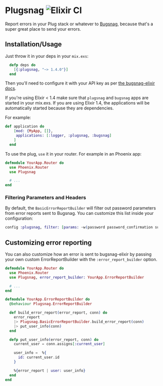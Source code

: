 # Plugsnag ![Elixir CI](https://github.com/bugsnag-elixir/plugsnag/workflows/Elixir%20CI/badge.svg)

Report errors in your Plug stack or whatever to [Bugsnag](https://bugsnag.com),
because that's a super great place to send your errors.

## Installation/Usage

Just throw it in your deps in your `mix.exs`:

```elixir
  defp deps do
    [{:plugsnag, "~> 1.4.0"}]
  end
```

Then you'll need to configure it with your API key as
per [the bugsnag-elixir
docs](https://github.com/jarednorman/bugsnag-elixir).

If you're using Elixir < 1.4 make sure that `plugsnag` and `bugsnag` apps are started in your mix.exs. If you are using Elixir 1.4, the applications will be automatically started because they are dependencies.

For example:

```elixir
def application do
    [mod: {MyApp, []},
     applications: [:logger, :plugsnag, :bugsnag]
    ]
  end
```

To use the plug, `use` it in your router. For example in an Phoenix app:

```elixir
defmodule YourApp.Router do
  use Phoenix.Router
  use Plugsnag

  # ...
end
```

### Filtering Parameters and Headers

By default, the `BasicErrorReportBuilder` will filter out password parameters from error reports sent to Bugsnag. You can customize this list inside your configuration:

```elixir
config :plugsnag, filter: [params: ~w(password password_confirmation super_sekrit), headers: []]

```

## Customizing error reporting

You can also customize how an error is sent to bugsnag-elixir by passing your
own custom ErrorReportBuilder with the `:error_report_builder` option.

```elixir
defmodule YourApp.Router do
  use Phoenix.Router
  use Plugsnag, error_report_builder: YourApp.ErrorReportBuilder

  # ...
end
```

```elixir
defmodule YourApp.ErrorReportBuilder do
  @behaviour Plugsnag.ErrorReportBuilder

  def build_error_report(error_report, conn) do
    error_report
    |> Plugsnag.BasicErrorReportBuilder.build_error_report(conn)
    |> put_user_info(conn)
  end

  defp put_user_info(error_report, conn) do
    current_user = conn.assigns[:current_user]

    user_info =  %{
      id: current_user.id
    }

    %{error_report | user: user_info}
  end
end
```
